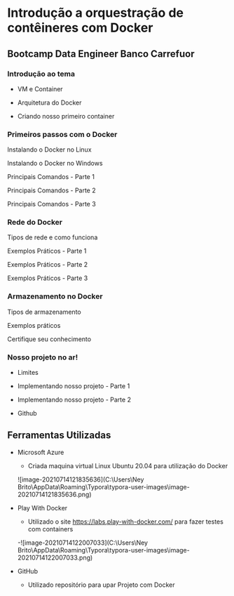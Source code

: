 # Introdução a orquestração de contêineres com Docker



## Bootcamp Data Engineer Banco Carrefuor


### Introdução ao tema

- VM e Container

- Arquitetura do Docker

- Criando nosso primeiro container



### Primeiros passos com o Docker

Instalando o Docker no Linux

Instalando o Docker no Windows

Principais Comandos - Parte 1

Principais Comandos - Parte 2

Principais Comandos - Parte 3



### Rede do Docker

Tipos de rede e como funciona

Exemplos Práticos - Parte 1

Exemplos Práticos - Parte 2

Exemplos Práticos - Parte 3



### Armazenamento no Docker

Tipos de armazenamento

Exemplos práticos

Certifique seu conhecimento



### Nosso projeto no ar!

- Limites

- Implementando nosso projeto - Parte 1

- Implementando nosso projeto - Parte 2

- Github



## Ferramentas Utilizadas 



- Microsoft Azure 

  - Criada maquina virtual Linux Ubuntu 20.04 para utilização do Docker

  ![image-20210714121835636](C:\Users\Ney Brito\AppData\Roaming\Typora\typora-user-images\image-20210714121835636.png)



- Play With Docker

  - Utilizado o site https://labs.play-with-docker.com/ para fazer testes com containers 

  -![image-20210714122007033](C:\Users\Ney Brito\AppData\Roaming\Typora\typora-user-images\image-20210714122007033.png)



- GitHub
  - Utilizado repositório para upar Projeto com Docker 



